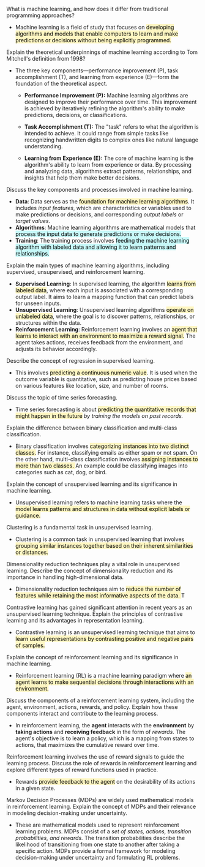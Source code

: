 What is machine learning, and how does it differ from traditional programming approaches?

- Machine learning is a field of study that focuses on <mark style="background: #FFF3A3A6;">developing algorithms and models that enable computers to learn and make predictions or decisions without being explicitly programmed.</mark>


Explain the theoretical underpinnings of machine learning according to Tom Mitchell's definition from 1998?

-  The three key components—performance improvement (P), task accomplishment (T), and learning from experience (E)—form the foundation of the theoretical aspect.
  
	- **Performance Improvement (P):** Machine learning algorithms are designed to improve their performance over time. This improvement is achieved by iteratively refining the algorithm's ability to make predictions, decisions, or classifications.
    
	- **Task Accomplishment (T):** The "task" refers to what the algorithm is intended to achieve. It could range from simple tasks like recognizing handwritten digits to complex ones like natural language understanding. 
    
	- **Learning from Experience (E):** The core of machine learning is the algorithm's ability to learn from experience or data. By processing and analyzing data, algorithms extract patterns, relationships, and insights that help them make better decisions.

Discuss the key components and processes involved in machine learning.

- **Data**: Data serves as the <mark style="background: #FFF3A3A6;">foundation for machine learning algorithms</mark>. It includes *input features*, which are characteristics or variables used to make predictions or decisions, and corresponding *output labels* or *target values*.
- **Algorithms**: Machine learning algorithms are mathematical models that <mark style="background: #ABF7F7A6;">process the input data to generate predictions or make decisions.</mark> 
- **Training**: The training process involves <mark style="background: #ABF7F7A6;">feeding the machine learning algorithm with labeled data and allowing it to learn patterns and relationships.</mark>

Explain the main types of machine learning algorithms, including supervised, unsupervised, and reinforcement learning.

-  **Supervised Learning**: In supervised learning, the algorithm <mark style="background: #FFF3A3A6;">learns from labeled data</mark>, where each input is associated with a corresponding output label. It aims to learn a mapping function that can predict labels for unseen inputs. 
- **Unsupervised Learning**: Unsupervised learning algorithms <mark style="background: #FFF3A3A6;">operate on unlabeled data</mark>, where the goal is to discover patterns, relationships, or structures within the data.
- **Reinforcement Learning**: Reinforcement learning involves an <mark style="background: #FFF3A3A6;">agent that learns to interact with an environment to maximize a reward signal.</mark> The agent takes actions, receives feedback from the environment, and adjusts its behavior accordingly. 

Describe the concept of regression in supervised learning.

- This involves <mark style="background: #FFF3A3A6;">predicting a continuous numeric value</mark>. It is used when the outcome variable is quantitative, such as predicting house prices based on various features like location, size, and number of rooms.

Discuss the topic of time series forecasting. 

- Time series forecasting is about <mark style="background: #FFF3A3A6;">predicting the quantitative records that might happen in the future</mark> *by training the models on past records.*

Explain the difference between binary classification and multi-class classification.

- Binary classification involves <mark style="background: #FFF3A3A6;">categorizing instances into two distinct classes.</mark> For instance, classifying emails as either spam or not spam. On the other hand, multi-class classification involves <mark style="background: #FFF3A3A6;">assigning instances to more than two classes. </mark>An example could be classifying images into categories such as cat, dog, or bird. 


Explain the concept of unsupervised learning and its significance in machine learning.

- Unsupervised learning refers to machine learning tasks where the <mark style="background: #FFF3A3A6;">model learns patterns and structures in data without explicit labels or guidance.</mark>

Clustering is a fundamental task in unsupervised learning. 

- Clustering is a common task in unsupervised learning that involves <mark style="background: #FFF3A3A6;">grouping similar instances together based on their inherent similarities or distances. </mark>

Dimensionality reduction techniques play a vital role in unsupervised learning. Describe the concept of dimensionality reduction and its importance in handling high-dimensional data.

- Dimensionality reduction techniques aim to <mark style="background: #FFF3A3A6;">reduce the number of features while retaining the most informative aspects of the data. </mark> T

Contrastive learning has gained significant attention in recent years as an unsupervised learning technique. Explain the principles of contrastive learning and its advantages in representation learning. 

- Contrastive learning is an unsupervised learning technique that aims to <mark style="background: #FFF3A3A6;">learn useful representations by contrasting positive and negative pairs of samples.</mark> 

Explain the concept of reinforcement learning and its significance in machine learning. 

- Reinforcement learning (RL) is a machine learning paradigm where <mark style="background: #FFF3A3A6;">an agent learns to make sequential decisions through interactions with an environment. </mark>

Discuss the components of a reinforcement learning system, including the agent, environment, actions, rewards, and policy. Explain how these components interact and contribute to the learning process.

- In reinforcement learning, the **agent** interacts with the **environment** by **taking actions** and **receiving feedback** in the form of *rewards*. The agent's objective is to learn a policy, which is a mapping from states to actions, that maximizes the cumulative reward over time. 

Reinforcement learning involves the use of reward signals to guide the learning process. Discuss the role of rewards in reinforcement learning and explore different types of reward functions used in practice. 

- Rewards <mark style="background: #FFF3A3A6;">provide feedback to the agent</mark> on the desirability of its actions in a given state.

Markov Decision Processes (MDPs) are widely used mathematical models in reinforcement learning. Explain the concept of MDPs and their relevance in modeling decision-making under uncertainty.

- These are mathematical models used to represent reinforcement learning problems. MDPs consist of a *set of states, actions, transition probabilities, and rewards.* The transition probabilities describe the likelihood of transitioning from one state to another after taking a specific action. MDPs provide a formal framework for modeling decision-making under uncertainty and formulating RL problems.

